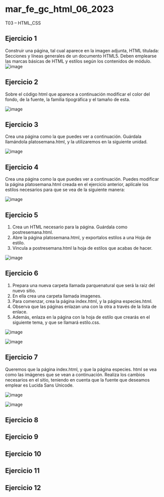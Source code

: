 # mar_fe_gc_html_06_2023
T03 – HTML_CSS

## Ejercicio 1
Construir una página, tal cual aparece en la imagen adjunta, HTML titulada: Secciones y líneas generales de un documento HTML5. Deben emplearse las marcas básicas de HTML y estilos según los contenidos de módulo.
![image](https://github.com/GCMrybakin/mar_fe_gc_html_06_2023/assets/135844963/ce5cec4e-86a8-4a10-9f55-a2270192f605)
## Ejercicio 2
Sobre el código html que aparece a continuación modificar el color del fondo, de la fuente, la familia tipográfica y el tamaño de esta.

![image](https://github.com/GCMrybakin/mar_fe_gc_html_06_2023/assets/135844963/7165bfa9-399a-49c9-93fc-555223366bef)

## Ejercicio 3
Crea una página como la que puedes ver a continuación. Guárdala llamándola platosemana.html, y la utilizaremos en la siguiente unidad.

![image](https://github.com/GCMrybakin/mar_fe_gc_html_06_2023/assets/135844963/489af3bf-2932-4e3e-8d8a-ba9e7bde7a87)

## Ejercicio 4
Crea una página como la que puedes ver a continuación. Puedes modificar la página platosemana.html creada en el ejercicio anterior, aplícale los estilos necesarios para que se vea de la siguiente manera:

![image](https://github.com/GCMrybakin/mar_fe_gc_html_06_2023/assets/135844963/e67c1741-d525-445d-af66-a080e9c41fae)

## Ejercicio 5
1. Crea un HTML necesario para la página. Guárdala como postresemana.html.
2. Abre la página platosemana.html, y exportalos estilos a una Hoja de estilo.
3. Vincula a postresemana.html la hoja de estilos que acabas de hacer.

![image](https://github.com/GCMrybakin/mar_fe_gc_html_06_2023/assets/135844963/b2bf9f83-fff6-4d49-b27e-b63f5a7f189c)

## Ejercicio 6
1. Prepara una nueva carpeta llamada parquenatural que será la raiz del nuevo sitio.
2. En ella crea una carpeta llamada imagenes.
3. Para comenzar, crea la página index.html, y la página especies.html.
4. Observa que las páginas enlazan una con la otra a través de la lista de enlace.
5. Además, enlaza en la página con la hoja de estilo que crearás en el siguiente tema, y que se llamará estilo.css.

![image](https://github.com/GCMrybakin/mar_fe_gc_html_06_2023/assets/135844963/ee63387a-0f2f-4b06-885d-0555300d4a9c)

![image](https://github.com/GCMrybakin/mar_fe_gc_html_06_2023/assets/135844963/ae7f807b-c80f-4b73-9aae-d3a44726b440)


## Ejercicio 7

Queremos que la página index.html, y que la página especies. html se vea como las imágenes que se vean a continuación.
Realiza los cambios necesarios en el sitio, teniendo en cuenta que la fuente que deseamos emplear es Lucida Sans Unicode.

![image](https://github.com/GCMrybakin/mar_fe_gc_html_06_2023/assets/135844963/1a7ec6b6-47fe-4925-8db7-d442b033b19f)

![image](https://github.com/GCMrybakin/mar_fe_gc_html_06_2023/assets/135844963/d83a3c29-dbb9-4d39-b3b8-5f3e4efa6186)


## Ejercicio 8

## Ejercicio 9

## Ejercicio 10

## Ejercicio 11

## Ejercicio 12

